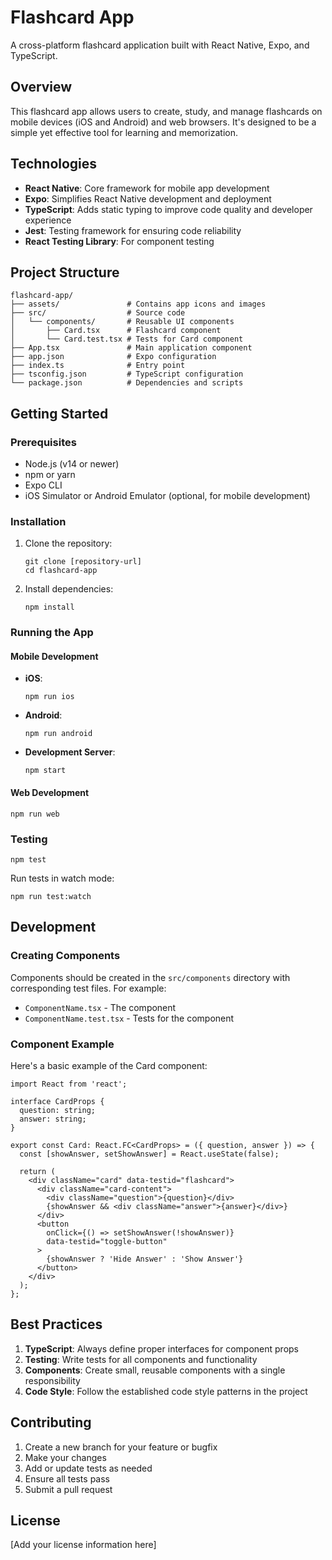 # Flashcard App

A cross-platform flashcard application built with React Native, Expo, and TypeScript.

## Overview

This flashcard app allows users to create, study, and manage flashcards on mobile devices (iOS and Android) and web browsers. It's designed to be a simple yet effective tool for learning and memorization.

## Technologies

- **React Native**: Core framework for mobile app development
- **Expo**: Simplifies React Native development and deployment
- **TypeScript**: Adds static typing to improve code quality and developer experience
- **Jest**: Testing framework for ensuring code reliability
- **React Testing Library**: For component testing

## Project Structure

```
flashcard-app/
├── assets/               # Contains app icons and images
├── src/                  # Source code
│   └── components/       # Reusable UI components
│       ├── Card.tsx      # Flashcard component
│       └── Card.test.tsx # Tests for Card component
├── App.tsx               # Main application component
├── app.json              # Expo configuration
├── index.ts              # Entry point
├── tsconfig.json         # TypeScript configuration
└── package.json          # Dependencies and scripts
```

## Getting Started

### Prerequisites

- Node.js (v14 or newer)
- npm or yarn
- Expo CLI
- iOS Simulator or Android Emulator (optional, for mobile development)

### Installation

1. Clone the repository:
   ```
   git clone [repository-url]
   cd flashcard-app
   ```

2. Install dependencies:
   ```
   npm install
   ```

### Running the App

#### Mobile Development

- **iOS**: 
  ```
  npm run ios
  ```

- **Android**: 
  ```
  npm run android
  ```

- **Development Server**: 
  ```
  npm start
  ```

#### Web Development

```
npm run web
```

### Testing

```
npm test
```

Run tests in watch mode:
```
npm run test:watch
```

## Development

### Creating Components

Components should be created in the `src/components` directory with corresponding test files. For example:

- `ComponentName.tsx` - The component
- `ComponentName.test.tsx` - Tests for the component

### Component Example

Here's a basic example of the Card component:

```tsx
import React from 'react';

interface CardProps {
  question: string;
  answer: string;
}

export const Card: React.FC<CardProps> = ({ question, answer }) => {
  const [showAnswer, setShowAnswer] = React.useState(false);

  return (
    <div className="card" data-testid="flashcard">
      <div className="card-content">
        <div className="question">{question}</div>
        {showAnswer && <div className="answer">{answer}</div>}
      </div>
      <button 
        onClick={() => setShowAnswer(!showAnswer)}
        data-testid="toggle-button"
      >
        {showAnswer ? 'Hide Answer' : 'Show Answer'}
      </button>
    </div>
  );
};
```

## Best Practices

1. **TypeScript**: Always define proper interfaces for component props
2. **Testing**: Write tests for all components and functionality
3. **Components**: Create small, reusable components with a single responsibility
4. **Code Style**: Follow the established code style patterns in the project

## Contributing

1. Create a new branch for your feature or bugfix
2. Make your changes
3. Add or update tests as needed
4. Ensure all tests pass
5. Submit a pull request

## License

[Add your license information here]